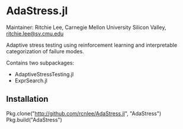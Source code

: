 # AdaStress.jl

Maintainer: Ritchie Lee, Carnegie Mellon University Silicon Valley, ritchie.lee@sv.cmu.edu

Adaptive stress testing using reinforcement learning and interpretable categorization of failure modes.

Contains two subpackages:
* AdaptiveStressTesting.jl
* ExprSearch.jl

## Installation

Pkg.clone("http://github.com/rcnlee/AdaStress.jl", "AdaStress")
Pkg.build("AdaStress")
